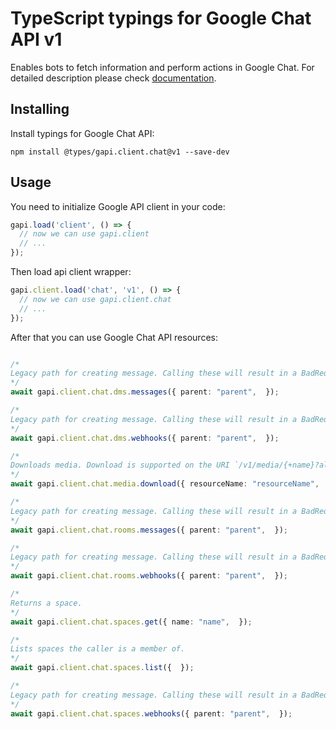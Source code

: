 # TypeScript typings for Google Chat API v1

Enables bots to fetch information and perform actions in Google Chat.
For detailed description please check [documentation](https://developers.google.com/hangouts/chat).

## Installing

Install typings for Google Chat API:

```
npm install @types/gapi.client.chat@v1 --save-dev
```

## Usage

You need to initialize Google API client in your code:

```typescript
gapi.load('client', () => {
  // now we can use gapi.client
  // ...
});
```

Then load api client wrapper:

```typescript
gapi.client.load('chat', 'v1', () => {
  // now we can use gapi.client.chat
  // ...
});
```



After that you can use Google Chat API resources:

```typescript

/*
Legacy path for creating message. Calling these will result in a BadRequest response.
*/
await gapi.client.chat.dms.messages({ parent: "parent",  });

/*
Legacy path for creating message. Calling these will result in a BadRequest response.
*/
await gapi.client.chat.dms.webhooks({ parent: "parent",  });

/*
Downloads media. Download is supported on the URI `/v1/media/{+name}?alt=media`.
*/
await gapi.client.chat.media.download({ resourceName: "resourceName",  });

/*
Legacy path for creating message. Calling these will result in a BadRequest response.
*/
await gapi.client.chat.rooms.messages({ parent: "parent",  });

/*
Legacy path for creating message. Calling these will result in a BadRequest response.
*/
await gapi.client.chat.rooms.webhooks({ parent: "parent",  });

/*
Returns a space.
*/
await gapi.client.chat.spaces.get({ name: "name",  });

/*
Lists spaces the caller is a member of.
*/
await gapi.client.chat.spaces.list({  });

/*
Legacy path for creating message. Calling these will result in a BadRequest response.
*/
await gapi.client.chat.spaces.webhooks({ parent: "parent",  });
```
